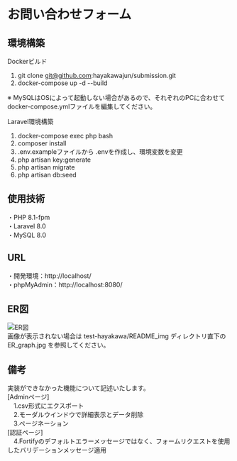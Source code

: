 # お問い合わせフォーム
## 環境構築
Dockerビルド

 1. git clone git@github.com:hayakawajun/submission.git
 2. docker-compose up -d --build

※ MySQLはOSによって起動しない場合があるので、それぞれのPCに合わせてdocker-compose.ymlファイルを編集してください。

Laravel環境構築

 1. docker-compose exec php bash
 2. composer install
 3. .env.exampleファイルから .envを作成し、環境変数を変更
 4. php artisan key:generate
 5. php artisan migrate
 6. php artisan db:seed

## 使用技術
・PHP 8.1-fpm  
・Laravel 8.0  
・MySQL 8.0  

## URL
・開発環境：http://localhost/  
・phpMyAdmin：http://localhost:8080/

## ER図
![ER図](README_img/ER_graph.jpg)  
画像が表示されない場合は test-hayakawa/README_img ディレクトリ直下の  
ER_graph.jpg を参照してください。

## 備考
実装ができなかった機能について記述いたします。  
[Adminページ]  
&emsp;1.csv形式にエクスポート  
&emsp;2.モーダルウインドウで詳細表示とデータ削除  
&emsp;3.ページネーション  
[認証ページ]  
&emsp;4.Fortifyのデフォルトエラーメッセージではなく、フォームリクエストを使用したバリデーションメッセージ適用